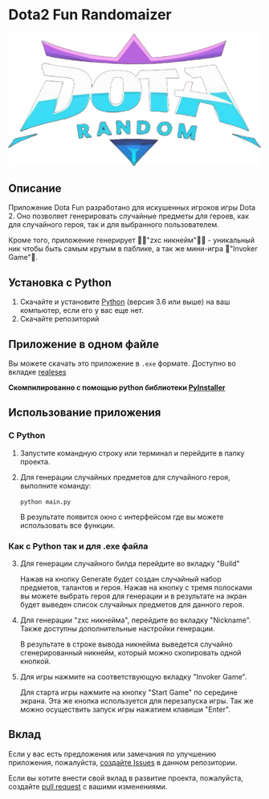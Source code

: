 # Dota2 Fun Randomaizer

![Dota2 Logo](data/icons/000.png)

## Описание
Приложение Dota Fun разработано для искушенных игроков игры Dota 2. Оно позволяет генерировать случайные предметы для героев, как для случайного героя, так и для выбранного пользователем.

Кроме того, приложение генерирует 👨‍🦽"zxc никнейм"👨‍🦽 - уникальный ник чтобы быть самым крутым в паблике, а так же мини-игра 🔮"Invoker Game"💫.

## Установка с Python
1. Скачайте и установите [Python](https://www.python.org/downloads/) (версия 3.6 или выше) на ваш компьютер, если его у вас еще нет.
2. Скачайте репозиторий 

## Приложение в одном файле

Вы можете скачать это приложение в `.exe` формате. Доступно во вкладке [realeses](https://github.com/hikkkaro/DotaFun/releases/tag/v1.1.0)

**Скомпилированно с помощью python библиотеки [PyInstaller](https://pyinstaller.org/en/stable/)**

## Использование приложения
### С Python
1. Запустите командную строку или терминал и перейдите в папку проекта.
2. Для генерации случайных предметов для случайного героя, выполните команду:

   `python main.py`

   В результате появится окно с интерфейсом где вы можете использовать все функции.
### Как с Python так и для .exe файла
3. Для генерации случайного билда перейдите во вкладку "Build"

   Нажав на кнопку Generate будет создан случайный набор предметов, талантов и героя. Нажав на кнопку c тремя полосками вы можете выбрать героя для генерации и в результате на экран будет выведен список случайных предметов для данного героя.
4. Для генерации "zxc никнейма", перейдите во вкладку "Nickname". Также доступны дополнительные настройки генерации.

   В результате в строке вывода никнейма выведется случайно сгенерированный никнейм, который можно скопировать одной кнопкой.
5. Для игры нажмите на соответствующую вкладку "Invoker Game".

   Для старта игры нажмите на кнопку "Start Game" по середине экрана. Эта же кнопка используется для перезапуска игры. Так же можно осуществить запуск игры нажатием клавиши "Enter".
 

## Вклад
Если у вас есть предложения или замечания по улучшению приложения, пожалуйста, [создайте Issues](https://github.com/hikkkaro/DotaFun/issues) в данном репозитории.

Если вы хотите внести свой вклад в развитие проекта, пожалуйста, создайте [pull request](https://github.com/hikkkaro/DotaFun/pulls) с вашими изменениями.
